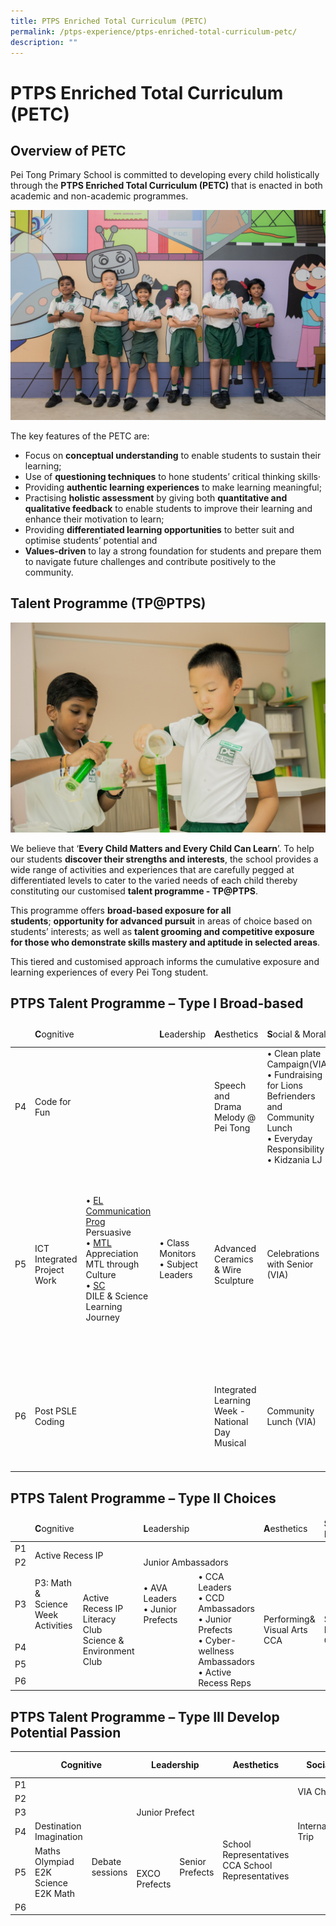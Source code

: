 ```yaml
---
title: PTPS Enriched Total Curriculum (PETC)
permalink: /ptps-experience/ptps-enriched-total-curriculum-petc/
description: ""
---
```

# PTPS Enriched Total Curriculum (PETC)

## Overview of PETC


Pei Tong Primary School is committed to developing every child holistically through the **PTPS Enriched Total Curriculum (PETC)** that is enacted in both academic and non-academic programmes.

![](/images/PTPS%20Experience/Peitong-StagedShots-152.jpg)

The key features of the PETC are:

*   Focus on **conceptual understanding** to enable students to sustain their learning;
*   Use of **questioning techniques** to hone students’ critical thinking skills·
*   Providing **authentic learning experiences** to make learning meaningful;
*   Practising **holistic assessment** by giving both **quantitative and qualitative feedback** to enable students to improve their learning and enhance their motivation to learn;
*   Providing **differentiated learning opportunities** to better suit and optimise students’ potential and
*   **Values-driven** to lay a strong foundation for students and prepare them to navigate future challenges and contribute positively to the community.


## Talent Programme (TP@PTPS)

![](/images/PTPS%20Experience/Peitong-StagedShots-164.jpg)


We believe that ‘**Every Child Matters and Every Child Can Learn**’. To help our students **discover their strengths and interests**, the school provides a wide range of activities and experiences that are carefully pegged at differentiated levels to cater to the varied needs of each child thereby constituting our customised **talent programme - TP@PTPS**.

  

This programme offers **broad-based exposure for all students**; **opportunity for advanced pursuit** in areas of choice based on students’ interests; as well as **talent grooming and competitive exposure for those who demonstrate skills mastery and aptitude in selected areas**.

  

This tiered and customised approach informs the cumulative exposure and learning experiences of every Pei Tong student.

## PTPS Talent Programme – Type I Broad-based


<table>
<thead>
  <tr>
    <td></td>
    <td><b>C</b>ognitive</td>
    <td></td>
    <td><b>L</b>eadership</td>
    <td><b>A</b>esthetics</td>
    <td><b>S</b>ocial &amp; Moral</td>
    <td></td>
    <td><b>P</b>hysical Fitness</td>
  </tr>
</thead>
<tbody>
  <tr>
    <td>P4</td>
    <td>Code for Fun</td>
		<td rowspan="3">• <u>EL Communication Prog</u><br> Persuasive<br>• <u>MTL</u><br> Appreciation MTL through Culture<br>• <u>SC</u><br>DILE &amp; Science Learning Journey</td>
    <td rowspan="3">•    Class Monitors<br>•    Subject Leaders</td>
    <td>Speech and Drama  Melody @ Pei Tong</td>
    <td>•  Clean plate Campaign(VIA)<br>•  Fundraising for Lions Befrienders and Community Lunch<br>•  Everyday Responsibility<br>•  Kidzania LJ</td>
    <td rowspan="3">•    Panning for Gold<br>•    Welcome Back Programme<br>•    Road Safety</td>
    <td>•  ACES<br>(Achieving Character Excellence through Sports)<br>ü I Am Possible<br>•  Sports Carnival</td>
  </tr>
  <tr>
    <td>P5</td>
    <td> ICT Integrated Project Work</td>
    <td>Advanced Ceramics &amp; Wire Sculpture</td>
    <td>Celebrations with Senior (VIA)</td>
    <td>•  P5 Camp<br>•  P5 HPB Blood Pressure Awareness Programme<br>•  ACES<br>(Achieving Character Excellence through Sports)<br>ü I Am Possible<br>ü P5 orienteering<br>•  Sports Carnival</td>
  </tr>
  <tr>
    <td>P6</td>
    <td>Post PSLE Coding</td>
    <td>Integrated Learning Week - National Day Musical</td>
    <td>Community Lunch (VIA)</td>
    <td>•   ACES<br>(Achieving Character Excellence through Sports)<br>ü I Am Possible<br>•   Sports Carnival</td>
  </tr>
</tbody>
</table>


## PTPS Talent Programme – Type II Choices



<table>
<thead>
  <tr>
    <td></td>
     <td><b>C</b>ognitive</td>
     <td></th>
     <td><b>L</b>eadership</td>
     <td></th>
     <td><b>A</b>esthetics</td>
     <td><b>S</b>ocial &amp; Moral</td>
     <td><b>P</b>hysical Fitness</td>
  </tr>
</thead>
<tbody>
  <tr>
    <td>P1</td>
    <td colspan="2" rowspan="2">Active Recess IP</td>
    <td colspan="2"></td>
    <td></td>
    <td></td>
    <td></td>
  </tr>
  <tr>
    <td>P2</td>
    <td colspan="2">Junior Ambassadors</td>
    <td></td>
    <td></td>
    <td></td>
  </tr>
  <tr>
    <td>P3</td>
    <td>P3: Math &amp; Science Week Activities</td>
    <td rowspan="4">Active Recess IP<br>Literacy Club<br>Science &amp; Environment Club</td>
    <td>•       AVA Leaders<br>•       Junior Prefects</td>
    <td rowspan="4">•       CCA Leaders<br>•       CCD Ambassadors<br>•       Junior Prefects<br>•       Cyber-wellness Ambassadors<br>•       Active Recess Reps</td>
    <td rowspan="4">Performing&amp; Visual Arts CCA</td>
    <td rowspan="4">Science Environmental Club</td>
    <td rowspan="4">•       Sports CCA<br>•       Active Recess<br>•       Junior Sports Academy</td>
  </tr>
  <tr>
    <td>P4</td>
    <td></td>
    <td></td>
  </tr>
  <tr>
    <td>P5</td>
    <td></td>
    <td></td>
  </tr>
  <tr>
    <td>P6</td>
    <td></td>
    <td></td>
  </tr>
</tbody>
</table>

## PTPS Talent Programme – Type III Develop Potential Passion



<table>
<thead>
  <tr>
    <th></th>
    <th colspan="2">Cognitive</th>
    <th colspan="2">Leadership</th>
    <th>Aesthetics</th>
    <th>Social &amp; Moral</th>
    <th></th>
    <th>Physical Fitness</th>
  </tr>
</thead>
<tbody>
  <tr>
    <td>P1</td>
    <td colspan="2"></td>
    <td colspan="2"></td>
    <td></td>
    <td rowspan="2">VIA Champions</td>
    <td rowspan="6">Model Student Award</td>
    <td rowspan="6">CCA School Representatives</td>
  </tr>
  <tr>
    <td>P2</td>
    <td colspan="2"></td>
    <td colspan="2"></td>
    <td></td>
  </tr>
  <tr>
    <td>P3</td>
    <td colspan="2"></td>
    <td colspan="2">Junior Prefect</td>
    <td rowspan="4">School Representatives CCA School Representatives</td>
    <td></td>
  </tr>
  <tr>
    <td>P4</td>
    <td>Destination Imagination</td>
    <td rowspan="3">Debate sessions</td>
    <td></td>
    <td rowspan="3">Senior Prefects</td>
    <td>Internationalisation Trip</td>
  </tr>
  <tr>
    <td>P5</td>
    <td>Maths Olympiad<br>E2K Science E2K Math</td>
    <td rowspan="2">EXCO Prefects</td>
    <td></td>
  </tr>
  <tr>
    <td>P6</td>
    <td></td>
    <td></td>
  </tr>
</tbody>
</table>